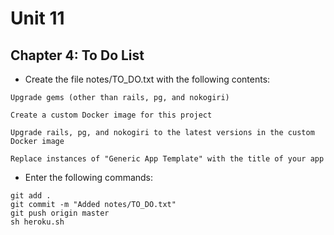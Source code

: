 # Unit 11
## Chapter 4: To Do List

* Create the file notes/TO_DO.txt with the following contents:
```
Upgrade gems (other than rails, pg, and nokogiri)

Create a custom Docker image for this project

Upgrade rails, pg, and nokogiri to the latest versions in the custom Docker image

Replace instances of "Generic App Template" with the title of your app
```
* Enter the following commands:
```
git add .
git commit -m "Added notes/TO_DO.txt"
git push origin master
sh heroku.sh
```
